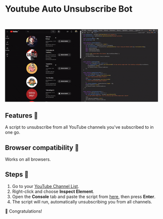 # Youtube Auto Unsubscribe Bot

<br>

![Introduction](https://raw.githubusercontent.com/guvenjs/youtube-auto-unsubscribe-bot/main/introduction.gif)


## Features 💫
A script to unsubscribe from all YouTube channels you've subscribed to in one go.

## Browser compatibility 🤝
Works on all browsers.

## Steps 🚶
1. Go to your [YouTube Channel List](https://www.youtube.com/feed/channels).
2. Right-click and choose **Inspect Element**.
3. Open the **Console** tab and paste the script from [here](https://github.com/guvenjs/youtube-auto-unsubscribe-bot/blob/master/youtube-unsubscribe-all-channels.js), then press **Enter**.
4. The script will run, automatically unsubscribing you from all channels.

🎉 Congratulations!
